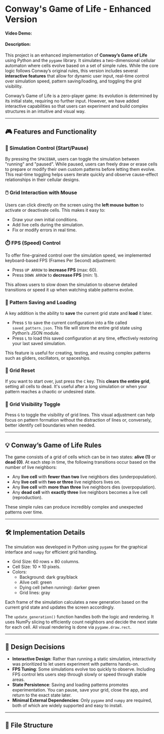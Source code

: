 # Conway's Game of Life - Enhanced Version

#### Video Demo: <URL HERE>

#### Description:

This project is an enhanced implementation of **Conway’s Game of Life** using Python and the `pygame` library. It simulates a two-dimensional cellular automaton where cells evolve based on a set of simple rules. While the core logic follows Conway’s original rules, this version includes several **interactive features** that allow for dynamic user input, real-time control over simulation speed, pattern saving/loading, and toggling the grid visibility.

Conway’s Game of Life is a zero-player game: its evolution is determined by its initial state, requiring no further input. However, we have added interactive capabilities so that users can experiment and build complex structures in an intuitive and visual way.

---

## 🎮 Features and Functionality

### 🔁 Simulation Control (Start/Pause)
By pressing the `SPACEBAR`, users can toggle the simulation between "running" and "paused". While paused, users can freely draw or erase cells to prepare or modify their own custom patterns before letting them evolve. This real-time toggling helps users iterate quickly and observe cause-effect relationships in their cellular designs.

### 🖱️ Grid Interaction with Mouse
Users can click directly on the screen using the **left mouse button** to activate or deactivate cells. This makes it easy to:
- Draw your own initial conditions.
- Add live cells during the simulation.
- Fix or modify errors in real time.

### ⏱️ FPS (Speed) Control
To offer fine-grained control over the simulation speed, we implemented keyboard-based FPS (Frames Per Second) adjustment:
- Press `UP ARROW` to **increase FPS** (max: 60).
- Press `DOWN ARROW` to **decrease FPS** (min: 1).

This allows users to slow down the simulation to observe detailed transitions or speed it up when watching stable patterns evolve.

### 💾 Pattern Saving and Loading
A key addition is the ability to **save** the current grid state and **load** it later.

- Press `S` to save the current configuration into a file called `saved_pattern.json`. This file will store the entire grid state using Python’s JSON module.
- Press `L` to load this saved configuration at any time, effectively restoring your last saved simulation.

This feature is useful for creating, testing, and reusing complex patterns such as gliders, oscillators, or spaceships.

### 🧼 Grid Reset
If you want to start over, just press the `C` key. This **clears the entire grid**, setting all cells to dead. It's useful after a long simulation or when your pattern reaches a chaotic or undesired state.

### 🧮 Grid Visibility Toggle
Press `G` to toggle the visibility of grid lines. This visual adjustment can help focus on pattern formation without the distraction of lines or, conversely, better identify cell boundaries when needed.

---

## 💡 Conway’s Game of Life Rules

The game consists of a grid of cells which can be in two states: **alive (1)** or **dead (0)**. At each step in time, the following transitions occur based on the number of live neighbors:

- Any **live cell** with **fewer than two** live neighbors dies (underpopulation).
- Any **live cell** with **two or three** live neighbors lives on.
- Any **live cell** with **more than three** live neighbors dies (overpopulation).
- Any **dead cell** with **exactly three** live neighbors becomes a live cell (reproduction).

These simple rules can produce incredibly complex and unexpected patterns over time.

---

## 🛠️ Implementation Details

The simulation was developed in Python using `pygame` for the graphical interface and `numpy` for efficient grid handling.

- Grid Size: 60 rows × 80 columns.
- Cell Size: 10 × 10 pixels.
- Colors:
  - Background: dark gray/black
  - Alive cell: green
  - Dying cell (when running): darker green
  - Grid lines: gray

Each frame of the simulation calculates a new generation based on the current grid state and updates the screen accordingly.

The `update_generation()` function handles both the logic and rendering. It uses NumPy slicing to efficiently count neighbors and decide the next state for each cell. All visual rendering is done via `pygame.draw.rect`.

---

## 🧪 Design Decisions

- **Interactive Design**: Rather than running a static simulation, interactivity was prioritized to let users experiment with patterns hands-on.
- **FPS Tuning**: Some simulations evolve too quickly to observe. Including FPS control lets users step through slowly or speed through stable areas.
- **State Persistence**: Saving and loading patterns promotes experimentation. You can pause, save your grid, close the app, and return to the exact state later.
- **Minimal External Dependencies**: Only `pygame` and `numpy` are required, both of which are widely supported and easy to install.

---

## 📂 File Structure

